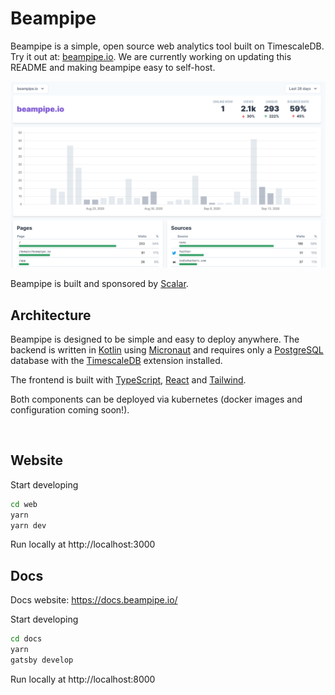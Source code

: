 # Beampipe

Beampipe is a simple, open source web analytics tool built on TimescaleDB.  Try
it out at: [beampipe.io](https://beampipe.io/). We are currently working on
updating this README and making beampipe easy to self-host.

![screenhot](web/public/images/screenshot.png)

Beampipe is built and sponsored by [Scalar](https://www.scalar.dev).

## Architecture
Beampipe is designed to be simple and easy to deploy anywhere. The backend is
written in [Kotlin](https://www.kotlinlang.org) using
[Micronaut](https://www.micronaut.io) and requires only a [PostgreSQL](https://www.postgresql.org) database
with the [TimescaleDB](https://www.timescale.com) extension installed.

The frontend is built with [TypeScript](https://www.typescriptlang.org),
[React](https://reactjs.org) and [Tailwind](https://www.tailwindcss.com).

Both components can be deployed via kubernetes (docker images and configuration
coming soon!).

<br>

## Website

Start developing

```sh
cd web
yarn
yarn dev
```

Run locally at http://localhost:3000
<br>

## Docs

Docs website: https://docs.beampipe.io/

Start developing

```sh
cd docs
yarn
gatsby develop
```

Run locally at
http://localhost:8000
